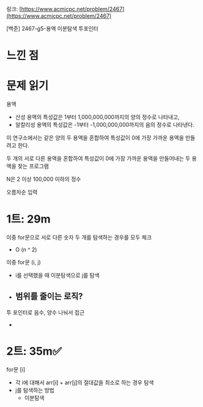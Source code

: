 링크: [https://www.acmicpc.net/problem/2467](https://www.acmicpc.net/problem/2467)

[백준] 2467-g5-용액 이분탐색 투포인터

# 느낀 점

# 문제 읽기

용액

- 산성 용액의 특성값은 1부터 1,000,000,000까지의 양의 정수로 나타내고,
- 알칼리성 용액의 특성값은 -1부터 -1,000,000,000까지의 음의 정수로 나타낸다.

이 연구소에서는 같은 양의 두 용액을 혼합하여 특성값이 0에 가장 가까운 용액을 만들려고 한다.

두 개의 서로 다른 용액을 혼합하여 특성값이 0에 가장 가까운 용액을 만들어내는 두 용액을 찾는 프로그램

N은 2 이상 100,000 이하의 정수

오름차순 입력

# 1트: 29m

이중 for문으로 서로 다른 숫자 두 개를 탐색하는 경우를 모두 체크

- O (n ^ 2)

이중 for문 (i, j)

- i를 선택했을 때 이분탐색으로 j를 탐색
- ## 범위를 줄이는 로직?

투 포인터로 음수, 양수 나눠서 접근

-

# 2트: 35m✅

for문 [i]

- 각 i에 대해서 arr[i] + arr[j]의 절대값을 최소로 하는 경우 탐색
- j를 탐색하는 방법
  - 이분탐색

